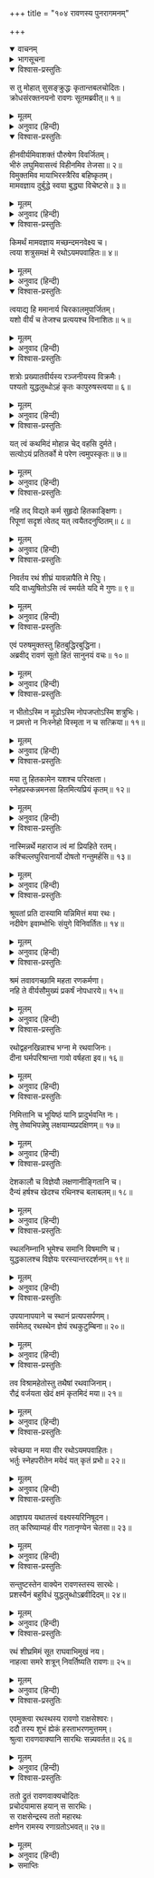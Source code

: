 +++
title = "१०४ रावणस्य पुनरागमनम्"

+++
<details open><summary>वाचनम्</summary>
<div caption="श्रीराम-हरिसीताराममूर्ति-घनपाठिभ्यां वचनम्" class="audioEmbed" src="https://archive.org/download/Ramayana-recitation-Sriram-harisItArAmamUrti-Ghanapaati-v2/Kanda_6/Kanda_6_YK-104-Ravana_re-approached_the_battle-field_0.mp3"></div>
</details>

<details><summary>भागसूचना</summary>

104. रावणका सारथिको फटकारना और सारथिका अपने उत्तरसे रावणको संतुष्ट करके उसके रथको रणभूमिमें पहुँचाना
</details>

<details open><summary>विश्वास-प्रस्तुतिः</summary>

स तु मोहात् सुसङ्क्रुद्धः कृतान्तबलचोदितः।  
क्रोधसंरक्तनयनो रावणः सूतमब्रवीत्॥ १॥
</details>

<details><summary>मूलम्</summary>

स तु मोहात् सुसङ्क्रुद्धः कृतान्तबलचोदितः।  
क्रोधसंरक्तनयनो रावणः सूतमब्रवीत्॥ १॥
</details>

<details><summary>अनुवाद (हिन्दी)</summary>

रावण कालकी शक्तिसे प्रेरित हो रहा था, अतः मोहवश अत्यन्त कुपित हो क्रोधसे लाल आँखें करके अपने सारथिसे बोला—॥ १॥
</details>

<details open><summary>विश्वास-प्रस्तुतिः</summary>

हीनवीर्यमिवाशक्तं पौरुषेण विवर्जितम्।  
भीरुं लघुमिवासत्त्वं विहीनमिव तेजसा॥ २॥  
विमुक्तमिव मायाभिरस्त्रैरिव बहिष्कृतम्।  
मामवज्ञाय दुर्बुद्धे स्वया बुद्ध्या विचेष्टसे॥ ३॥
</details>

<details><summary>मूलम्</summary>

हीनवीर्यमिवाशक्तं पौरुषेण विवर्जितम्।  
भीरुं लघुमिवासत्त्वं विहीनमिव तेजसा॥ २॥  
विमुक्तमिव मायाभिरस्त्रैरिव बहिष्कृतम्।  
मामवज्ञाय दुर्बुद्धे स्वया बुद्ध्या विचेष्टसे॥ ३॥
</details>

<details><summary>अनुवाद (हिन्दी)</summary>

‘दुर्बुद्धे! क्या तूने मुझे पराक्रमशून्य, असमर्थ, पुरुषार्थशून्य, डरपोक, ओछा, धैर्यहीन, निस्तेज, मायारहित और अस्त्रोंके ज्ञानसे वञ्चित समझ रखा है, जो मेरी अवहेलना करके तू अपनी बुद्धिसे मनमाना काम कर रहा है (तूने मुझसे पूछा क्यों नहीं?)॥ २-३॥
</details>

<details open><summary>विश्वास-प्रस्तुतिः</summary>

किमर्थं मामवज्ञाय मच्छन्दमनवेक्ष्य च।  
त्वया शत्रुसमक्षं मे रथोऽयमपवाहितः॥ ४॥
</details>

<details><summary>मूलम्</summary>

किमर्थं मामवज्ञाय मच्छन्दमनवेक्ष्य च।  
त्वया शत्रुसमक्षं मे रथोऽयमपवाहितः॥ ४॥
</details>

<details><summary>अनुवाद (हिन्दी)</summary>

‘मेरा अभिप्राय क्या है, यह जाने बिना ही मेरी अवहेलना करके तू किसलिये शत्रुके सामनेसे मेरा यह रथ हटा लाया?॥ ४॥
</details>

<details open><summary>विश्वास-प्रस्तुतिः</summary>

त्वयाद्य हि ममानार्य चिरकालमुपार्जितम्।  
यशो वीर्यं च तेजश्च प्रत्ययश्च विनाशितः॥ ५॥
</details>

<details><summary>मूलम्</summary>

त्वयाद्य हि ममानार्य चिरकालमुपार्जितम्।  
यशो वीर्यं च तेजश्च प्रत्ययश्च विनाशितः॥ ५॥
</details>

<details><summary>अनुवाद (हिन्दी)</summary>

‘अनार्य! आज तूने मेरे चिरकालसे उपार्जित यश, पराक्रम, तेज और विश्वासपर पानी फेर दिया॥ ५॥
</details>

<details open><summary>विश्वास-प्रस्तुतिः</summary>

शत्रोः प्रख्यातवीर्यस्य रञ्जनीयस्य विक्रमैः।  
पश्यतो युद्धलुब्धोऽहं कृतः कापुरुषस्त्वया॥ ६॥
</details>

<details><summary>मूलम्</summary>

शत्रोः प्रख्यातवीर्यस्य रञ्जनीयस्य विक्रमैः।  
पश्यतो युद्धलुब्धोऽहं कृतः कापुरुषस्त्वया॥ ६॥
</details>

<details><summary>अनुवाद (हिन्दी)</summary>

‘मेरे शत्रुका बल-पराक्रम विख्यात है। उसे अपने बल-विक्रमद्वारा संतुष्ट करना मेरे लिये उचित है और मैं युद्धका लोभी हूँ, तो भी तूने रथ हटाकर शत्रुकी दृष्टिमें मुझे कायर सिद्ध कर दिया॥ ६॥
</details>

<details open><summary>विश्वास-प्रस्तुतिः</summary>

यत् त्वं कथमिदं मोहान्न चेद् वहसि दुर्मते।  
सत्योऽयं प्रतितर्को मे परेण त्वमुपस्कृतः॥ ७॥
</details>

<details><summary>मूलम्</summary>

यत् त्वं कथमिदं मोहान्न चेद् वहसि दुर्मते।  
सत्योऽयं प्रतितर्को मे परेण त्वमुपस्कृतः॥ ७॥
</details>

<details><summary>अनुवाद (हिन्दी)</summary>

‘दुर्मते! यदि तू इस रथको मोहवश किसी तरह भी शत्रुके सामने नहीं ले जाता है तो मेरा यह अनुमान सत्य है कि शत्रुने तुझे घूस देकर फोड़ लिया है॥ ७॥
</details>

<details open><summary>विश्वास-प्रस्तुतिः</summary>

नहि तद् विद्यते कर्म सुहृदो हितकाङ्क्षिणः।  
रिपूणां सदृशं त्वेतद् यत् त्वयैतदनुष्ठितम्॥ ८॥
</details>

<details><summary>मूलम्</summary>

नहि तद् विद्यते कर्म सुहृदो हितकाङ्क्षिणः।  
रिपूणां सदृशं त्वेतद् यत् त्वयैतदनुष्ठितम्॥ ८॥
</details>

<details><summary>अनुवाद (हिन्दी)</summary>

‘हित चाहनेवाले मित्रका यह काम नहीं है। तूने जो कार्य किया है, वह शत्रुओंके करने योग्य है॥ ८॥
</details>

<details open><summary>विश्वास-प्रस्तुतिः</summary>

निवर्तय रथं शीघ्रं यावन्नापैति मे रिपुः।  
यदि वाध्युषितोऽसि त्वं स्मर्यते यदि मे गुणः॥ ९॥
</details>

<details><summary>मूलम्</summary>

निवर्तय रथं शीघ्रं यावन्नापैति मे रिपुः।  
यदि वाध्युषितोऽसि त्वं स्मर्यते यदि मे गुणः॥ ९॥
</details>

<details><summary>अनुवाद (हिन्दी)</summary>

‘यदि तू मेरे साथ बहुत दिनोंसे रहा है और यदि मेरे गुणोंका तुझे स्मरण है तो मेरे इस रथको शीघ्र लौटा ले चल। कहीं ऐसा न हो कि मेरा शत्रु भाग जाय’॥ ९॥
</details>

<details open><summary>विश्वास-प्रस्तुतिः</summary>

एवं परुषमुक्तस्तु हितबुद्धिरबुद्धिना।  
अब्रवीद् रावणं सूतो हितं सानुनयं वचः॥ १०॥
</details>

<details><summary>मूलम्</summary>

एवं परुषमुक्तस्तु हितबुद्धिरबुद्धिना।  
अब्रवीद् रावणं सूतो हितं सानुनयं वचः॥ १०॥
</details>

<details><summary>अनुवाद (हिन्दी)</summary>

यद्यपि सारथिकी बुद्धिमें रावणके लिये हितकी ही भावना थी तथापि उस मूर्खने जब उससे ऐसी कठोर बात कही, तब सारथिने बड़ी विनयके साथ यह हितकर वचन कहा—॥ १०॥
</details>

<details open><summary>विश्वास-प्रस्तुतिः</summary>

न भीतोऽस्मि न मूढोऽस्मि नोपजप्तोऽस्मि शत्रुभिः।  
न प्रमत्तो न निःस्नेहो विस्मृता न च सत्क्रिया॥ ११॥
</details>

<details><summary>मूलम्</summary>

न भीतोऽस्मि न मूढोऽस्मि नोपजप्तोऽस्मि शत्रुभिः।  
न प्रमत्तो न निःस्नेहो विस्मृता न च सत्क्रिया॥ ११॥
</details>

<details><summary>अनुवाद (हिन्दी)</summary>

‘महाराज! मैं डरा नहीं हूँ। मेरा विवेक भी नष्ट नहीं हुआ है और न मुझे शत्रुओंने ही बहकाया है। मैं असावधान भी नहीं हूँ। आपके प्रति मेरा स्नेह भी कम नहीं हुआ है तथा आपने जो मेरा सत्कार किया है, उसे भी मैं नहीं भूला हूँ॥ ११॥
</details>

<details open><summary>विश्वास-प्रस्तुतिः</summary>

मया तु हितकामेन यशश्च परिरक्षता।  
स्नेहप्रस्कन्नमनसा हितमित्यप्रियं कृतम्॥ १२॥
</details>

<details><summary>मूलम्</summary>

मया तु हितकामेन यशश्च परिरक्षता।  
स्नेहप्रस्कन्नमनसा हितमित्यप्रियं कृतम्॥ १२॥
</details>

<details><summary>अनुवाद (हिन्दी)</summary>

‘मैं सदा आपका हित चाहता हूँ और आपके यशकी रक्षाके लिये ही यत्नशील रहता हूँ। मेरा हृदय आपके प्रति स्नेहसे आर्द्र है। इस कार्यसे आपका हित होगा—यह सोचकर ही मैंने इसे किया है। भले ही यह आपको अप्रिय लगा हो॥ १२॥
</details>

<details open><summary>विश्वास-प्रस्तुतिः</summary>

नास्मिन्नर्थे महाराज त्वं मां प्रियहिते रतम्।  
कश्चिल्लघुरिवानार्यो दोषतो गन्तुमर्हसि॥ १३॥
</details>

<details><summary>मूलम्</summary>

नास्मिन्नर्थे महाराज त्वं मां प्रियहिते रतम्।  
कश्चिल्लघुरिवानार्यो दोषतो गन्तुमर्हसि॥ १३॥
</details>

<details><summary>अनुवाद (हिन्दी)</summary>

‘महाराज! मैं आपके प्रिय और हितमें तत्पर रहनेवाला हूँ; अतः इस कार्यके लिये आप किसी ओछे और अनार्य पुरुषकी भाँति मुझपर दोषारोपण न करें॥
</details>

<details open><summary>विश्वास-प्रस्तुतिः</summary>

श्रूयतां प्रति दास्यामि यन्निमित्तं मया रथः।  
नदीवेग इवाम्भोभिः संयुगे विनिवर्तितः॥ १४॥
</details>

<details><summary>मूलम्</summary>

श्रूयतां प्रति दास्यामि यन्निमित्तं मया रथः।  
नदीवेग इवाम्भोभिः संयुगे विनिवर्तितः॥ १४॥
</details>

<details><summary>अनुवाद (हिन्दी)</summary>

‘जैसे चन्द्रोदयके कारण बढ़ा हुआ समुद्रका जल नदीके वेगको पीछे लौटा देता है, उसी प्रकार मैंने जिस कारणसे आपके रथको युद्धभूमिसे पीछे हटाया है, उसे बता रहा हूँ, सुनिये॥ १४॥
</details>

<details open><summary>विश्वास-प्रस्तुतिः</summary>

श्रमं तवावगच्छामि महता रणकर्मणा।  
नहि ते वीर्यसौमुख्यं प्रकर्षं नोपधारये॥ १५॥
</details>

<details><summary>मूलम्</summary>

श्रमं तवावगच्छामि महता रणकर्मणा।  
नहि ते वीर्यसौमुख्यं प्रकर्षं नोपधारये॥ १५॥
</details>

<details><summary>अनुवाद (हिन्दी)</summary>

‘उस समय मैंने यह समझा था कि आप महान् युद्धके कारण थक गये हैं। शत्रुकी अपेक्षा मैंने आपकी प्रबलता नहीं देखी, आपमें अधिक पराक्रम नहीं पाया॥
</details>

<details open><summary>विश्वास-प्रस्तुतिः</summary>

रथोद्वहनखिन्नाश्च भग्ना मे रथवाजिनः।  
दीना घर्मपरिश्रान्ता गावो वर्षहता इव॥ १६॥
</details>

<details><summary>मूलम्</summary>

रथोद्वहनखिन्नाश्च भग्ना मे रथवाजिनः।  
दीना घर्मपरिश्रान्ता गावो वर्षहता इव॥ १६॥
</details>

<details><summary>अनुवाद (हिन्दी)</summary>

‘मेरे घोड़े भी रथको खींचते-खींचते थक गये थे। इनके पाँव लड़खड़ा रहे थे। ये धूपसे पीड़ित हो वर्षाकी मारी हुई गौओंके समान दुःखी हो गये थे॥ १६॥
</details>

<details open><summary>विश्वास-प्रस्तुतिः</summary>

निमित्तानि च भूयिष्ठं यानि प्रादुर्भवन्ति नः।  
तेषु तेष्वभिपन्नेषु लक्षयाम्यप्रदक्षिणम्॥ १७॥
</details>

<details><summary>मूलम्</summary>

निमित्तानि च भूयिष्ठं यानि प्रादुर्भवन्ति नः।  
तेषु तेष्वभिपन्नेषु लक्षयाम्यप्रदक्षिणम्॥ १७॥
</details>

<details><summary>अनुवाद (हिन्दी)</summary>

‘साथ ही इस समय मेरे सामने जो-जो लक्षण प्रकट हो रहे हैं, यदि वे सफल हुए तो हमें उसमें अपना अमङ्गल ही दिखायी देता है॥ १७॥
</details>

<details open><summary>विश्वास-प्रस्तुतिः</summary>

देशकालौ च विज्ञेयौ लक्षणानीङ्गितानि च।  
दैन्यं हर्षश्च खेदश्च रथिनश्च बलाबलम्॥ १८॥
</details>

<details><summary>मूलम्</summary>

देशकालौ च विज्ञेयौ लक्षणानीङ्गितानि च।  
दैन्यं हर्षश्च खेदश्च रथिनश्च बलाबलम्॥ १८॥
</details>

<details><summary>अनुवाद (हिन्दी)</summary>

‘सारथिको देश-कालका, शुभाशुभ लक्षणोंका, रथीकी चेष्टाओंका, उत्साह, अनुत्साह और खेदका तथा बलाबलका भी ज्ञान रखना चाहिये॥ १८॥
</details>

<details open><summary>विश्वास-प्रस्तुतिः</summary>

स्थलनिम्नानि भूमेश्च समानि विषमाणि च।  
युद्धकालश्च विज्ञेयः परस्यान्तरदर्शनम्॥ १९॥
</details>

<details><summary>मूलम्</summary>

स्थलनिम्नानि भूमेश्च समानि विषमाणि च।  
युद्धकालश्च विज्ञेयः परस्यान्तरदर्शनम्॥ १९॥
</details>

<details><summary>अनुवाद (हिन्दी)</summary>

‘धरतीके जो ऊँचे-नीचे, सम-विषम स्थान हों, उनकी भी जानकारी रखनी चाहिये। युद्धका उपयुक्त अवसर कब होगा, इसे जानना और शत्रुकी दुर्बलतापर भी दृष्टि रखनी चाहिये॥ १९॥
</details>

<details open><summary>विश्वास-प्रस्तुतिः</summary>

उपयानापयाने च स्थानं प्रत्यपसर्पणम्।  
सर्वमेतद् रथस्थेन ज्ञेयं रथकुटुम्बिना॥ २०॥
</details>

<details><summary>मूलम्</summary>

उपयानापयाने च स्थानं प्रत्यपसर्पणम्।  
सर्वमेतद् रथस्थेन ज्ञेयं रथकुटुम्बिना॥ २०॥
</details>

<details><summary>अनुवाद (हिन्दी)</summary>

‘शत्रुके पास जाने, दूर हटने, युद्धमें स्थिर रहने तथा युद्धभूमिसे अलग हो जानेका उपयुक्त अवसर कब आता है’ इन सब बातोंको समझना रथपर बैठे हुए सारथिका कर्तव्य है॥ २०॥
</details>

<details open><summary>विश्वास-प्रस्तुतिः</summary>

तव विश्रामहेतोस्तु तथैषां रथवाजिनाम्।  
रौद्रं वर्जयता खेदं क्षमं कृतमिदं मया॥ २१॥
</details>

<details><summary>मूलम्</summary>

तव विश्रामहेतोस्तु तथैषां रथवाजिनाम्।  
रौद्रं वर्जयता खेदं क्षमं कृतमिदं मया॥ २१॥
</details>

<details><summary>अनुवाद (हिन्दी)</summary>

‘आपको तथा इन रथके घोड़ोंको थोड़ी देरतक विश्राम देने और खेद दूर करनेके लिये मैंने जो यह कार्य किया है, सर्वथा उचित है॥ २१॥
</details>

<details open><summary>विश्वास-प्रस्तुतिः</summary>

स्वेच्छया न मया वीर रथोऽयमपवाहितः।  
भर्तुः स्नेहपरीतेन मयेदं यत् कृतं प्रभो॥ २२॥
</details>

<details><summary>मूलम्</summary>

स्वेच्छया न मया वीर रथोऽयमपवाहितः।  
भर्तुः स्नेहपरीतेन मयेदं यत् कृतं प्रभो॥ २२॥
</details>

<details><summary>अनुवाद (हिन्दी)</summary>

‘वीर! प्रभो! मैंने मनमानी करनेके लिये नहीं, स्वामीके स्नेहवश उनकी रक्षाके लिये इस रथको दूर हटाया है॥ २२॥
</details>

<details open><summary>विश्वास-प्रस्तुतिः</summary>

आज्ञापय यथातत्त्वं वक्ष्यस्यरिनिषूदन।  
तत् करिष्याम्यहं वीर गतानृण्येन चेतसा॥ २३॥
</details>

<details><summary>मूलम्</summary>

आज्ञापय यथातत्त्वं वक्ष्यस्यरिनिषूदन।  
तत् करिष्याम्यहं वीर गतानृण्येन चेतसा॥ २३॥
</details>

<details><summary>अनुवाद (हिन्दी)</summary>

‘शत्रुसूदन वीर! अब आज्ञा दीजिये। आप ठीक समझकर जो कुछ भी कहेंगे, उसे मैं मनमें आपके ऋणसे उऋण होनेकी भावना रखकर करूँगा’॥ २३॥
</details>

<details open><summary>विश्वास-प्रस्तुतिः</summary>

सन्तुष्टस्तेन वाक्येन रावणस्तस्य सारथेः।  
प्रशस्यैनं बहुविधं युद्धलुब्धोऽब्रवीदिदम्॥ २४॥
</details>

<details><summary>मूलम्</summary>

सन्तुष्टस्तेन वाक्येन रावणस्तस्य सारथेः।  
प्रशस्यैनं बहुविधं युद्धलुब्धोऽब्रवीदिदम्॥ २४॥
</details>

<details><summary>अनुवाद (हिन्दी)</summary>

सारथिके इस कथनसे रावण बहुत संतुष्ट हुआ और नाना प्रकारसे उसकी सराहना करके युद्धके लिये लोलुप होकर बोला—॥ २४॥
</details>

<details open><summary>विश्वास-प्रस्तुतिः</summary>

रथं शीघ्रमिमं सूत राघवाभिमुखं नय।  
नाहत्वा समरे शत्रून् निवर्तिष्यति रावणः॥ २५॥
</details>

<details><summary>मूलम्</summary>

रथं शीघ्रमिमं सूत राघवाभिमुखं नय।  
नाहत्वा समरे शत्रून् निवर्तिष्यति रावणः॥ २५॥
</details>

<details><summary>अनुवाद (हिन्दी)</summary>

‘सूत! अब तुम इस रथको शीघ्र रामके सामने ले चलो। रावण समरमें अपने शत्रुओंको मारे बिना घर नहीं लौटेगा’॥ २५॥
</details>

<details open><summary>विश्वास-प्रस्तुतिः</summary>

एवमुक्त्वा रथस्थस्य रावणो राक्षसेश्वरः।  
ददौ तस्य शुभं ह्येकं हस्ताभरणमुत्तमम्।  
श्रुत्वा रावणवाक्यानि सारथिः सन्न्यवर्तत॥ २६॥
</details>

<details><summary>मूलम्</summary>

एवमुक्त्वा रथस्थस्य रावणो राक्षसेश्वरः।  
ददौ तस्य शुभं ह्येकं हस्ताभरणमुत्तमम्।  
श्रुत्वा रावणवाक्यानि सारथिः सन्न्यवर्तत॥ २६॥
</details>

<details><summary>अनुवाद (हिन्दी)</summary>

ऐसा कहकर राक्षसराज रावणने सारथिको पुरस्कारके रूपमें अपने हाथका एक सुन्दर आभूषण उतारकर दे दिया। रावणका आदेश सुनकर सारथिने पुनः रथको लौटाया॥ २६॥
</details>

<details open><summary>विश्वास-प्रस्तुतिः</summary>

ततो द्रुतं रावणवाक्यचोदितः  
प्रचोदयामास हयान् स सारथिः।  
स राक्षसेन्द्रस्य ततो महारथः  
क्षणेन रामस्य रणाग्रतोऽभवत्॥ २७॥
</details>

<details><summary>मूलम्</summary>

ततो द्रुतं रावणवाक्यचोदितः  
प्रचोदयामास हयान् स सारथिः।  
स राक्षसेन्द्रस्य ततो महारथः  
क्षणेन रामस्य रणाग्रतोऽभवत्॥ २७॥
</details>

<details><summary>अनुवाद (हिन्दी)</summary>

रावणकी आज्ञासे प्रेरित हो सारथिने तुरंत ही अपने घोड़े हाँके। फिर तो राक्षसराजका वह विशाल रथ क्षणभरमें युद्धके मुहानेपर श्रीरामचन्द्रजीके समीप जा पहुँचा॥ २७॥
</details>

<details><summary>समाप्तिः</summary>

इत्यार्षे श्रीमद्रामायणे वाल्मीकीये आदिकाव्ये युद्धकाण्डे चतुरधिकशततमः सर्गः॥ १०४॥  
इस प्रकार श्रीवाल्मीकिनिर्मित आर्षरामायण आदिकाव्यके युद्धकाण्डमें एक सौ चारवाँ सर्ग पूरा हुआ॥ १०४॥
</details>

